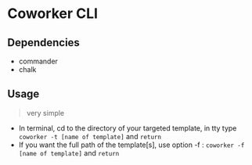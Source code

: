 # Coworker CLI


## Dependencies

- commander
- chalk

## Usage
> very simple

- In terminal, cd to the directory of your targeted template, in tty type `coworker -t [name of template]` and `return`
- If you want the full path of the template[s], use option -f : `coworker -f [name of template]` and `return`
